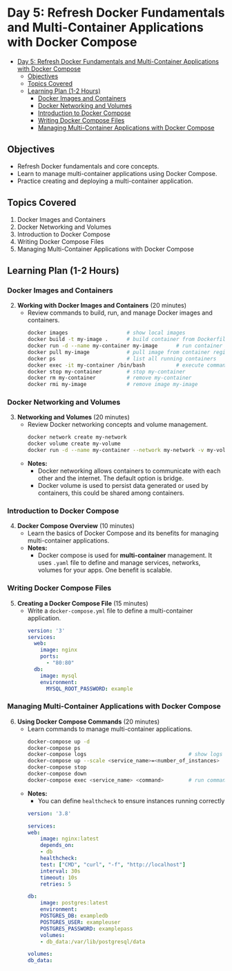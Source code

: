 # Day 5: Refresh Docker Fundamentals and Multi-Container Applications with Docker Compose

- [Day 5: Refresh Docker Fundamentals and Multi-Container Applications with Docker Compose](#day-5-refresh-docker-fundamentals-and-multi-container-applications-with-docker-compose)
  - [Objectives](#objectives)
  - [Topics Covered](#topics-covered)
  - [Learning Plan (1-2 Hours)](#learning-plan-1-2-hours)
    - [Docker Images and Containers](#docker-images-and-containers)
    - [Docker Networking and Volumes](#docker-networking-and-volumes)
    - [Introduction to Docker Compose](#introduction-to-docker-compose)
    - [Writing Docker Compose Files](#writing-docker-compose-files)
    - [Managing Multi-Container Applications with Docker Compose](#managing-multi-container-applications-with-docker-compose)

## Objectives
- Refresh Docker fundamentals and core concepts.
- Learn to manage multi-container applications using Docker Compose.
- Practice creating and deploying a multi-container application.

## Topics Covered
1. Docker Images and Containers
2. Docker Networking and Volumes
3. Introduction to Docker Compose
4. Writing Docker Compose Files
5. Managing Multi-Container Applications with Docker Compose

## Learning Plan (1-2 Hours)

### Docker Images and Containers
2. **Working with Docker Images and Containers** (20 minutes)
    - Review commands to build, run, and manage Docker images and containers.
        ```sh
        docker images                   # show local images
        docker build -t my-image .      # build container from Dockerfile in the current dir
        docker run -d --name my-container my-image      # run container in detached mode
        docker pull my-image            # pull image from container registry
        docker ps                       # list all running containers
        docker exec -it my-container /bin/bash          # execute command in container
        docker stop my-container        # stop my-container 
        docker rm my-container          # remove my-container
        docker rmi my-image             # remove image my-image
        ```

### Docker Networking and Volumes
3. **Networking and Volumes** (20 minutes)
    - Review Docker networking concepts and volume management.
        ```sh
        docker network create my-network
        docker volume create my-volume
        docker run -d --name my-container --network my-network -v my-volume:/data my-image
        ```
    - **Notes:**
        - Docker networking allows containers to communicate with each other and the internet. The default option is bridge.
        - Docker volume is used to persist data generated or used by containers, this could be shared among containers.

### Introduction to Docker Compose
4. **Docker Compose Overview** (10 minutes)
    - Learn the basics of Docker Compose and its benefits for managing multi-container applications.
    - **Notes:**
        - Docker compose is used for **multi-container** management. It uses `.yaml` file to define and manage services, networks, volumes for your apps. One benefit is scalable.

### Writing Docker Compose Files
5. **Creating a Docker Compose File** (15 minutes)
    - Write a `docker-compose.yml` file to define a multi-container application.
        ```yaml
        version: '3'
        services:
          web:
            image: nginx
            ports:
              - "80:80"
          db:
            image: mysql
            environment:
              MYSQL_ROOT_PASSWORD: example
        ```

### Managing Multi-Container Applications with Docker Compose
6. **Using Docker Compose Commands** (20 minutes)
    - Learn commands to manage multi-container applications.
        ```sh
        docker-compose up -d
        docker-compose ps
        docker-compose logs                                 # show logs of all services
        docker-compose up --scale <service_name>=<number_of_instances>      # scale the specific service to the desired number of instances
        docker-compose stop
        docker-compose down
        docker-compose exec <service_name> <command>        # run command inside container managed by docker compose
        ```
    - **Notes:**
        - You can define `healthcheck` to ensure instances running correctly
        ```yaml
        version: '3.8'

        services:
        web:
            image: nginx:latest
            depends_on:
            - db
            healthcheck:
            test: ["CMD", "curl", "-f", "http://localhost"]
            interval: 30s
            timeout: 10s
            retries: 5

        db:
            image: postgres:latest
            environment:
            POSTGRES_DB: exampledb
            POSTGRES_USER: exampleuser
            POSTGRES_PASSWORD: examplepass
            volumes:
            - db_data:/var/lib/postgresql/data

        volumes:
        db_data:
        ```
